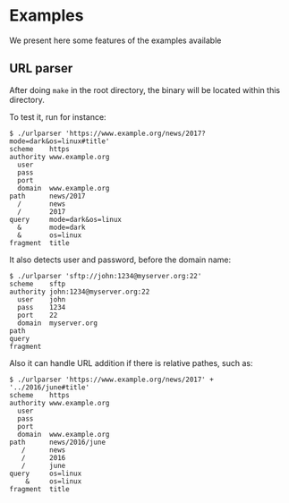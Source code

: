 # Examples

We present here some features of the examples available

## URL parser
After doing `make` in the root directory, the binary will be
located within this directory.

To test it, run for instance:
```
$ ./urlparser 'https://www.example.org/news/2017?mode=dark&os=linux#title'
scheme    https
authority www.example.org
  user
  pass
  port
  domain  www.example.org
path      news/2017
  /       news
  /       2017
query     mode=dark&os=linux
  &       mode=dark
  &       os=linux
fragment  title
```

It also detects user and password, before the domain name:
```
$ ./urlparser 'sftp://john:1234@myserver.org:22'
scheme    sftp
authority john:1234@myserver.org:22
  user    john
  pass    1234
  port    22
  domain  myserver.org
path
query
fragment
```

Also it can handle URL addition if there is relative pathes, such as:
```
$ ./urlparser 'https://www.example.org/news/2017' + '../2016/june#title'
scheme    https
authority www.example.org
  user
  pass
  port
  domain  www.example.org
path      news/2016/june
   /      news
   /      2016
   /      june
query     os=linux
    &     os=linux
fragment  title
```
